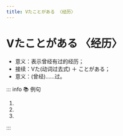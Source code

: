 ```yaml
---
title: Vたことがある 〈经历〉
---
```


# Vたことがある 〈经历〉

- 意义：表示曾经有过的经历；
- 接续：Vた(动词过去式) ＋ ことがある；
- 意义：(曾经)……过。

::: info :books: 例句

1. <grammer-content sentence='みんな[芝居/しばい]を**したことがありますか**。' trans='大家演过戏么？' />
2. <grammer-content sentence='[私/わたし]は[富士山/ふじさん]に**[登った/のぼった]ことがあります**。' trans='我爬过富士山。' />
3. <grammer-content sentence='[私/わたし]はまだ[日本/にほん][料理/りょうり]を**[食べた/たべた]ことがない**。' trans='我还没吃过日料呢。' />

:::
